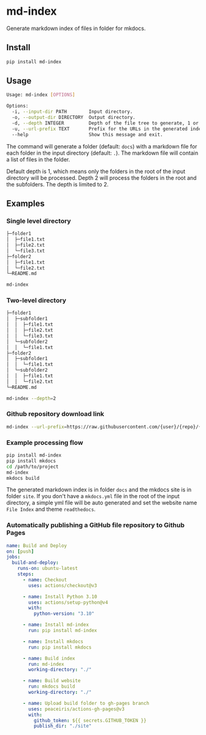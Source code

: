 # md-index

Generate markdown index of files in folder for mkdocs.

## Install

```bash
pip install md-index
```

## Usage

```bash
Usage: md-index [OPTIONS]

Options:
  -i, --input-dir PATH        Input directory.
  -o, --output-dir DIRECTORY  Output directory.
  -d, --depth INTEGER         Depth of the file tree to generate, 1 or 2.
  -u, --url-prefix TEXT       Prefix for the URLs in the generated index.
  --help                      Show this message and exit.
```

The command will generate a folder (default: `docs`) with a markdown file for each folder in the input directory (default: `.`). The markdown file will contain a list of files in the folder.

Default depth is 1, which means only the folders in the root of the input directory will be processed. Depth 2 will process the folders in the root and the subfolders. The depth is limited to 2.

## Examples

### Single level directory

```bash
├─folder1
│  ├─file1.txt
│  ├─file2.txt
│  └─file3.txt
├─folder2
│  ├─file1.txt
│  └─file2.txt
└─README.md
```

```bash
md-index
```

### Two-level directory

```bash
├─folder1
│  ├─subfolder1
│  │  ├─file1.txt
│  │  ├─file2.txt
│  │  └─file3.txt
│  └─subfolder2
│  │  └─file1.txt
├─folder2
│  ├─subfolder1
│  │  └─file1.txt
│  └─subfolder2
│  │  ├─file1.txt
│  │  └─file2.txt
└─README.md
```

```bash
md-index --depth=2
```

### Github repository download link

```bash
md-index --url-prefix=https://raw.githubusercontent.com/{user}/{repo}/{branch}/
```

### Example processing flow

```bash
pip install md-index
pip install mkdocs
cd /path/to/project
md-index
mkdocs build
```

The generated markdown index is in folder `docs` and the mkdocs site is in folder `site`. If you don't have a `mkdocs.yml` file in the root of the input directory, a simple yml file will be auto generated and set the website name `File Index` and theme `readthedocs`.

### Automatically publishing a GitHub file repository to Github Pages

```yml
name: Build and Deploy
on: [push]
jobs:
  build-and-deploy:
    runs-on: ubuntu-latest
    steps:
      - name: Checkout
        uses: actions/checkout@v3

      - name: Install Python 3.10
        uses: actions/setup-python@v4
        with:
          python-version: "3.10"

      - name: Install md-index
        run: pip install md-index

      - name: Install mkdocs
        run: pip install mkdocs

      - name: Build index
        run: md-index
        working-directory: "./"

      - name: Build website
        run: mkdocs build
        working-directory: "./"

      - name: Upload build folder to gh-pages branch
        uses: peaceiris/actions-gh-pages@v3
        with:
          github_token: ${{ secrets.GITHUB_TOKEN }}
          publish_dir: "./site"
```
